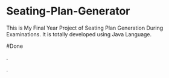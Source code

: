 # Seating-Plan-Generator

This is My Final Year Project of Seating Plan Generation During Examinations. It is totally developed using Java Language.

























#Done






























































.




































































































































































































































































































































































































































































































.







































